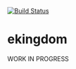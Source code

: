 [![Build Status](https://travis-ci.com/ekingdom-dev/ekingdom.svg?branch=master)](https://travis-ci.com/ekingdom-dev/ekingdom)

# ekingdom

WORK IN PROGRESS
